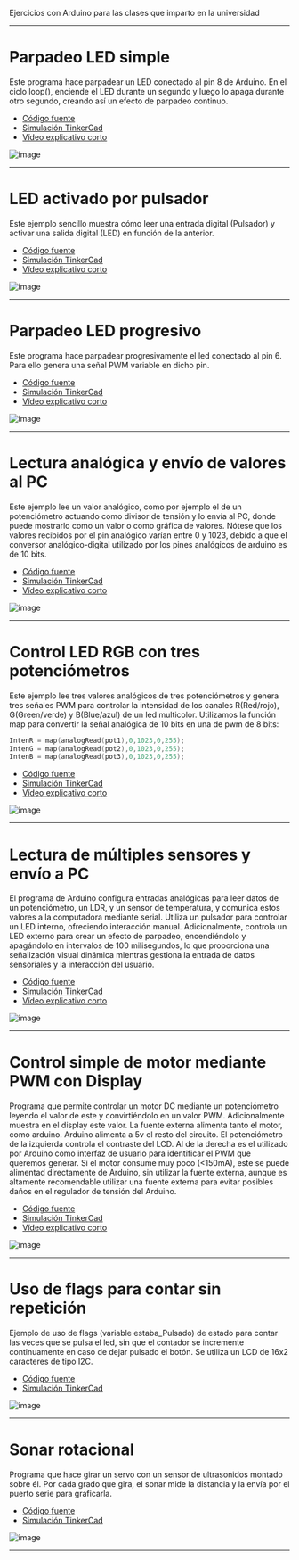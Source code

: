 Ejercicios con Arduino para las clases que imparto en la universidad

***
# Parpadeo LED simple

Este programa hace parpadear un LED conectado al pin 8 de Arduino. En el ciclo loop(), enciende el LED durante un segundo y luego lo apaga durante otro segundo, creando así un efecto de parpadeo continuo.

* [Código fuente](https://github.com/aalonsopuig/Arduino_Ejercicios/tree/main/Arduino_parpadeo_LED_simple)
* [Simulación TinkerCad](https://www.tinkercad.com/embed/3M3bPJuZezu)
* [Vídeo explicativo corto](https://youtube.com/shorts/9ILAEd1KWLY?feature=share)

![image](https://github.com/aalonsopuig/Arduino_Ejercicios/assets/57196844/f2060686-241d-4856-a6e8-8b56f27cf7e8)

***
# LED activado por pulsador

Este ejemplo sencillo muestra cómo leer una entrada digital (Pulsador) y activar una salida digital (LED) en función de la anterior.

* [Código fuente](https://github.com/aalonsopuig/Arduino_Ejercicios/tree/main/Arduino_LED_y_pulsador)
* [Simulación TinkerCad](https://www.tinkercad.com/things/2WXCKrdEzCV-led-pulsador)
* [Vídeo explicativo corto](https://youtube.com/shorts/opFZMtsbQN8?feature=share)

![image](https://github.com/aalonsopuig/Arduino_Ejercicios/assets/57196844/b85f563c-3d8e-40dd-a717-fe9f89dc096a)


***
# Parpadeo LED progresivo

Este programa hace parpadear progresivamente el led conectado al pin 6. Para ello genera una señal PWM variable en dicho pin.

* [Código fuente](https://github.com/aalonsopuig/Arduino_Ejercicios/tree/main/Arduino_LED_PWM_blink)
* [Simulación TinkerCad](https://www.tinkercad.com/things/8SQf3MCs0XC-blink-progresivo)
* [Vídeo explicativo corto](https://youtube.com/shorts/ALIiVMjG1F0?feature=share)

![image](https://github.com/aalonsopuig/Arduino_Ejercicios/assets/57196844/844c5df6-cb4a-4fa2-9833-353ada428b8c)

***
# Lectura analógica y envío de valores al PC

Este ejemplo lee un valor analógico, como por ejemplo el de un potenciómetro actuando como divisor de tensión y lo envía al PC, donde puede mostrarlo como un valor o como gráfica de valores.
Nótese que los valores recibidos por el pin analógico varían entre 0 y 1023, debido a que el conversor analógico-digital utilizado por los pines analógicos de arduino es de 10 bits.

* [Código fuente](https://github.com/aalonsopuig/Arduino_Ejercicios/tree/main/Arduino_Potenciometro_y_PC)
* [Simulación TinkerCad](https://www.tinkercad.com/things/aR4O5xIxLOv-arduinopotenciometroypc)
* [Vídeo explicativo corto](https://youtube.com/shorts/UDSLEapQHSM?feature=share)

![image](https://github.com/aalonsopuig/Arduino_Ejercicios/assets/57196844/847aeef6-e03d-412e-be9a-466ee533b993)

***
# Control LED RGB con tres potenciómetros

Este ejemplo lee tres valores analógicos de tres potenciómetros y genera tres señales PWM para controlar la intensidad de los canales R(Red/rojo), G(Green/verde) y B(Blue/azul) de un led multicolor. Utilizamos la función map para convertir la señal analógica de 10 bits en una de pwm de 8 bits:

```c++
IntenR = map(analogRead(pot1),0,1023,0,255);
IntenG = map(analogRead(pot2),0,1023,0,255);
IntenB = map(analogRead(pot3),0,1023,0,255);
```

* [Código fuente](https://github.com/aalonsopuig/Arduino_Ejercicios/tree/main/Arduino_LED_RGB_variable)
* [Simulación TinkerCad](https://www.tinkercad.com/things/f6wgzFWe1Yb-arduino-led-rgb-variable)
* [Vídeo explicativo corto](https://youtube.com/shorts/53BZk5XmW8s?feature=share)

![image](https://github.com/aalonsopuig/Arduino_Ejercicios/assets/57196844/dbee30bc-ebb0-4ac4-9e4a-ca481d578754)


***
# Lectura de múltiples sensores y envío a PC

El programa de Arduino configura entradas analógicas para leer datos de un potenciómetro, un LDR, y un sensor de temperatura, y comunica estos valores a la computadora mediante serial. Utiliza un pulsador para controlar un LED interno, ofreciendo interacción manual. Adicionalmente, controla un LED externo para crear un efecto de parpadeo, encendiéndolo y apagándolo en intervalos de 100 milisegundos, lo que proporciona una señalización visual dinámica mientras gestiona la entrada de datos sensoriales y la interacción del usuario.

* [Código fuente](https://github.com/aalonsopuig/Arduino_Ejercicios/tree/main/Arduino_sensores_y_pc)
* [Simulación TinkerCad](https://www.tinkercad.com/things/3x109VKsHeD-sensores-y-pc)
* [Vídeo explicativo corto](https://youtube.com/shorts/_XR1UtvLUYw?feature=share)

![image](https://github.com/aalonsopuig/Arduino_Ejercicios/assets/57196844/edf5e7f7-a414-40b8-a3e4-e613874ca3b2)


***
# Control simple de motor mediante PWM con Display

Programa que permite controlar un motor DC mediante un potenciómetro leyendo el valor de este y convirtiéndolo en un valor PWM. Adicionalmente muestra en el display este valor.
La fuente externa alimenta tanto el motor, como arduino. Arduino alimenta a 5v el resto del circuito. El potenciómetro de la izquierda controla el contraste del LCD. Al de la derecha es el utilizado por Arduino como interfaz de usuario para identificar el PWM que queremos generar. Si el motor consume muy poco (<150mA), este se puede alimentad directamente de Arduino, sin utilizar la fuente externa, aunque es altamente recomendable utilizar una fuente externa para evitar posibles daños en el regulador de tensión del Arduino.

* [Código fuente](https://github.com/aalonsopuig/Arduino_Ejercicios/tree/main/Arduino_control_motor_PWM_Simple)
* [Simulación TinkerCad](https://www.tinkercad.com/things/7sXboqAGpC0-control-motor-con-pwm-lcd)
* [Vídeo explicativo corto](https://youtu.be/97mUTnVemPs)

![image](https://github.com/aalonsopuig/Arduino_Ejercicios/assets/57196844/c1128745-59a7-4d73-9e00-cb8a1f47ca35)


***
# Uso de flags para contar sin repetición

Ejemplo de uso de flags (variable estaba_Pulsado) de estado para contar las veces que se pulsa el led, sin que el contador se incremente continuamente en caso de dejar pulsado el botón. 
Se utiliza un LCD de 16x2 caracteres de tipo I2C.

* [Código fuente](https://github.com/aalonsopuig/Arduino_Ejercicios/tree/main/Arduino_contador_pulsaciones_con_lcd_i2c)
* [Simulación TinkerCad](https://www.tinkercad.com/things/cUA0Ui6qffv)


![image](https://github.com/aalonsopuig/Arduino_Ejercicios/assets/57196844/e12b91db-7af6-44d6-a32a-109421458959)

***
# Sonar rotacional

Programa que hace girar un servo con un sensor de ultrasonidos montado sobre él. Por cada grado que gira, el sonar mide la distancia y la envía por el puerto serie para graficarla.

* [Código fuente](https://github.com/aalonsopuig/Arduino_Ejercicios/tree/main/Arduino_sonar_rotacional)
* [Simulación TinkerCad](https://www.tinkercad.com/things/lNFQGIqOJld-sonar-rotacional)


![image](https://github.com/aalonsopuig/Arduino_Ejercicios/assets/57196844/62447833-469d-4972-b28c-3c16262ef328)

***
